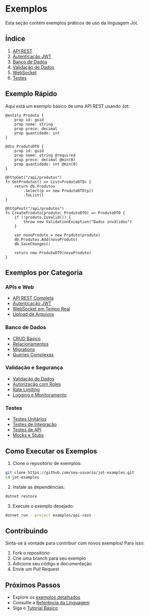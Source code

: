 # Exemplos

Esta seção contém exemplos práticos de uso da linguagem Jot.

## Índice

1. [API REST](./api-rest.md)
2. [Autenticação JWT](./auth-jwt.md)
3. [Banco de Dados](./database.md)
4. [Validação de Dados](./validation.md)
5. [WebSocket](./websocket.md)
6. [Testes](./testing.md)

## Exemplo Rápido

Aqui está um exemplo básico de uma API REST usando Jot:

```jot
@entity Produto {
    prop id: guid
    prop nome: string
    prop preco: decimal
    prop quantidade: int
}

@dto ProdutoDTO {
    prop id: guid
    prop nome: string @required
    prop preco: decimal @min(0)
    prop quantidade: int @min(0)
}

@httpGet("/api/produtos")
fn GetProdutos() => List<ProdutoDTO> {
    return db.Produtos
        .Select(p => new ProdutoDTO(p))
        .ToList()
}

@httpPost("/api/produtos")
fn CreateProduto(produto: ProdutoDTO) => ProdutoDTO {
    if (!produto.IsValid()) {
        throw new ValidationException("Dados inválidos")
    }
    
    var novoProduto = new Produto(produto)
    db.Produtos.Add(novoProduto)
    db.SaveChanges()
    
    return new ProdutoDTO(novoProduto)
}
```

## Exemplos por Categoria

### APIs e Web

- [API REST Completa](./api-rest.md)
- [Autenticação JWT](./auth-jwt.md)
- [WebSocket em Tempo Real](./websocket.md)
- [Upload de Arquivos](./file-upload.md)

### Banco de Dados

- [CRUD Básico](./database.md)
- [Relacionamentos](./relationships.md)
- [Migrations](./migrations.md)
- [Queries Complexas](./queries.md)

### Validação e Segurança

- [Validação de Dados](./validation.md)
- [Autorização com Roles](./authorization.md)
- [Rate Limiting](./rate-limiting.md)
- [Logging e Monitoramento](./logging.md)

### Testes

- [Testes Unitários](./unit-tests.md)
- [Testes de Integração](./integration-tests.md)
- [Testes de API](./api-tests.md)
- [Mocks e Stubs](./mocks.md)

## Como Executar os Exemplos

1. Clone o repositório de exemplos:
```bash
git clone https://github.com/seu-usuario/jot-examples.git
cd jot-examples
```

2. Instale as dependências:
```bash
dotnet restore
```

3. Execute o exemplo desejado:
```bash
dotnet run --project examples/api-rest
```

## Contribuindo

Sinta-se à vontade para contribuir com novos exemplos! Para isso:

1. Fork o repositório
2. Crie uma branch para seu exemplo
3. Adicione seu código e documentação
4. Envie um Pull Request

## Próximos Passos

- Explore os [exemplos detalhados](./api-rest.md)
- Consulte a [Referência da Linguagem](../reference/index.md)
- Siga o [Tutorial Básico](../getting-started/tutorial.md) 